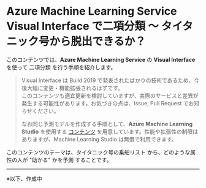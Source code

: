 # Azure Machine Learning Service Visual Interface で二項分類 ～ タイタニック号から脱出できるか？

このコンテンツでは、**Azure Machine Learning Service** の **Visual Interface** を使って 二項分類 を行う手順を紹介します。

> Visual Interface は Build 2019 で発表されたばかりの技術であるため、今後大幅に変更・機能拡張されるはずです。  
> このコンテンツも適宜更新を検討していますが、実際のサービスと差異が発生する可能性があります。お気づきの点は、Issue, Pull Request でお知らせください。
>
> なお同じ予測モデルを作成する手順として、**Azure Machine Learning Studio** を使用する [コンテンツ](https://github.com/seosoft/Titanic_MachineLearningStudio) を用意しています。性能や拡張性の制限はありますが、Machine Learning Studio は無償で利用できます。

このコンテンツのテーマは、タイタニック号の乗船リスト から、どのような属性の人が "助かる" かを予測 することです。

---

※以下、作成中